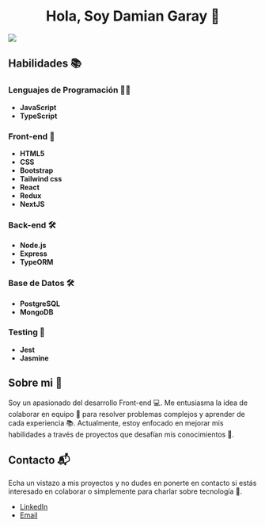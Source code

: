 <div align="center">
<h1 align="center">Hola, Soy Damian Garay 👋</h1>
</div>
<img src="https://i.imgur.com/HhlQjpL.png">



## Habilidades 📚

### Lenguajes de Programación 👨‍💻
- **JavaScript**
- **TypeScript**

### Front-end 🎨
- **HTML5**
- **CSS**
- **Bootstrap**
- **Tailwind css**
- **React**
- **Redux**
- **NextJS**

### Back-end 🛠️
- **Node.js**
- **Express**
- **TypeORM**

### Base de Datos 🛠️
- **PostgreSQL**
- **MongoDB**

### Testing 🧪
- **Jest**
- **Jasmine**



## Sobre mi 💬
Soy un apasionado del desarrollo Front-end 💻. Me entusiasma la idea de colaborar en equipo 🤝 para resolver problemas complejos y aprender de cada experiencia 📚.
Actualmente, estoy enfocado en mejorar mis habilidades a través de proyectos que desafían mis conocimientos 🚀.

## Contacto 📬
Echa un vistazo a mis proyectos y no dudes en ponerte en contacto si estás interesado en colaborar o simplemente para charlar sobre tecnología 🌟. 

- [LinkedIn](https://www.linkedin.com/in/damian-garay-a8b056273/)
- [Email](mailto:cdamiang90@gmail.com)
